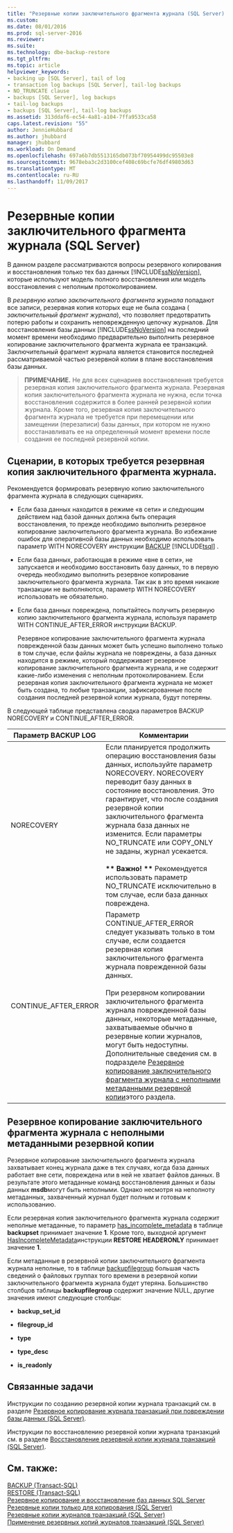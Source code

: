 ```yaml
---
title: "Резервные копии заключительного фрагмента журнала (SQL Server) | Документация Майкрософт"
ms.custom: 
ms.date: 08/01/2016
ms.prod: sql-server-2016
ms.reviewer: 
ms.suite: 
ms.technology: dbe-backup-restore
ms.tgt_pltfrm: 
ms.topic: article
helpviewer_keywords:
- backing up [SQL Server], tail of log
- transaction log backups [SQL Server], tail-log backups
- NO_TRUNCATE clause
- backups [SQL Server], log backups
- tail-log backups
- backups [SQL Server], tail-log backups
ms.assetid: 313ddaf6-ec54-4a81-a104-7ffa9533ca58
caps.latest.revision: "55"
author: JennieHubbard
ms.author: jhubbard
manager: jhubbard
ms.workload: On Demand
ms.openlocfilehash: 697a6b7db5513165db073bf70954499dc95503e8
ms.sourcegitcommit: 9678eba3c2d3100cef408c69bcfe76df49803d63
ms.translationtype: MT
ms.contentlocale: ru-RU
ms.lasthandoff: 11/09/2017
---
```

# <a name="tail-log-backups-sql-server"></a>Резервные копии заключительного фрагмента журнала (SQL Server)
  В данном разделе рассматриваются вопросы резервного копирования и восстановления только тех баз данных [!INCLUDE[ssNoVersion](../../includes/ssnoversion-md.md)], которые используют модель полного восстановления или модель восстановления с неполным протоколированием.  
  
 В *резервную копию заключительного фрагмента журнала* попадают все записи, резервная копия которых еще не была создана ( *заключительный фрагмент журнала*), что позволяет предотвратить потерю работы и сохранить неповрежденную цепочку журналов. Для восстановления базы данных [!INCLUDE[ssNoVersion](../../includes/ssnoversion-md.md)] на последний момент времени необходимо предварительно выполнить резервное копирование заключительного фрагмента журнала ее транзакций. Заключительный фрагмент журнала является становится последней рассматриваемой частью резервной копии в плане восстановления базы данных.  
  
> **ПРИМЕЧАНИЕ.** Не для всех сценариев восстановления требуется резервная копия заключительного фрагмента журнала. Резервная копия заключительного фрагмента журнала не нужна, если точка восстановления содержится в более ранней резервной копии журнала. Кроме того, резервная копия заключительного фрагмента журнала не требуется при перемещении или замещении (перезаписи) базы данных, при котором не нужно восстанавливать ее на определенный момент времени после создания ее последней резервной копии.  
  
   ##  <a name="TailLogScenarios"></a> Сценарии, в которых требуется резервная копия заключительного фрагмента журнала.  
 Рекомендуется формировать резервную копию заключительного фрагмента журнала в следующих сценариях.  
  
-   Если база данных находится в режиме «в сети» и следующим действием над базой данных должна быть операция восстановления, то прежде необходимо выполнить резервное копирование заключительного фрагмента журнала. Во избежание ошибок для оперативной базы данных необходимо использовать параметр WITH NORECOVERY инструкции [BACKUP](../../t-sql/statements/backup-transact-sql.md) [!INCLUDE[tsql](../../includes/tsql-md.md)] .  
  
-   Если база данных, работающая в режиме «вне в сети», не запускается и необходимо восстановить базу данных, то в первую очередь необходимо выполнить резервное копирование заключительного фрагмента журнала. Так как в это время никакие транзакции не выполняются, параметр WITH NORECOVERY использовать не обязательно.  
  
-   Если база данных повреждена, попытайтесь получить резервную копию заключительного фрагмента журнала, используя параметр WITH CONTINUE_AFTER_ERROR инструкции BACKUP.  
  
     Резервное копирование заключительного фрагмента журнала поврежденной базы данных может быть успешно выполнено только в том случае, если файлы журнала не повреждены, а база данных находится в режиме, который поддерживает резервное копирование заключительного фрагмента журнала, и не содержит какие-либо изменения с неполным протоколированием. Если резервная копия заключительного фрагмента журнала не может быть создана, то любые транзакции, зафиксированные после создания последней резервной копии журнала, будут потеряны.  
  
 В следующей таблице представлена сводка параметров BACKUP NORECOVERY и CONTINUE_AFTER_ERROR.  
  
|Параметр BACKUP LOG|Комментарии|  
|-----------------------|--------------|  
|NORECOVERY|Если планируется продолжить операцию восстановления базы данных, используйте параметр NORECOVERY. NORECOVERY переводит базу данных в состояние восстановления. Это гарантирует, что после создания резервной копии заключительного фрагмента журнала база данных не изменится. Если параметры NO_TRUNCATE или COPY_ONLY не заданы, журнал усекается.<br /><br /> **\*\* Важно! \*\*** Рекомендуется использовать параметр NO_TRUNCATE исключительно в том случае, если база данных повреждена.|  
|CONTINUE_AFTER_ERROR|Параметр CONTINUE_AFTER_ERROR следует указывать только в том случае, если создается резервная копия заключительного фрагмента журнала поврежденной базы данных.<br /><br /> При резервном копировании заключительного фрагмента журнала поврежденной базы данных, некоторые метаданные, захватываемые обычно в резервные копии журналов, могут быть недоступны. Дополнительные сведения см. в подразделе [Резервное копирование заключительного фрагмента журнала с неполными метаданными резервной копии](#IncompleteMetadata)этого раздела.|  
  
##  <a name="IncompleteMetadata"></a> Резервное копирование заключительного фрагмента журнала с неполными метаданными резервной копии  
 Резервное копирование заключительного фрагмента журнала захватывает конец журнала даже в тех случаях, когда база данных работает вне сети, повреждена или в ней не хватает файлов данных. В результате этого метаданные команд восстановления данных и базы данных **msdb**могут быть неполными. Однако несмотря на неполноту метаданных, захваченный журнал будет полным и готовым к использованию.  
  
 Если резервная копия заключительного фрагмента журнала содержит неполные метаданные, то параметр [has_incomplete_metadata](../../relational-databases/system-tables/backupset-transact-sql.md) в таблице **backupset** принимает значение **1**. Кроме того, выходной аргумент [HasIncompleteMetadata](../../t-sql/statements/restore-statements-headeronly-transact-sql.md)инструкции **RESTORE HEADERONLY** принимает значение **1**.  
  
 Если метаданные в резервной копии заключительного фрагмента журнала неполные, то в таблице [backupfilegroup](../../relational-databases/system-tables/backupfilegroup-transact-sql.md) большая часть сведений о файловых группах того времени в резервной копии заключительного фрагмента журнала будет утеряна. Большинство столбцов таблицы **backupfilegroup** содержит значение NULL, другие значения имеют следующие столбцы:  
  
-   **backup_set_id**  
  
-   **filegroup_id**  
  
-   **type**  
  
-   **type_desc**  
  
-   **is_readonly**  
  
##  <a name="RelatedTasks"></a> Связанные задачи  
 Инструкции по созданию резервной копии журнала транзакций см. в разделе [Резервное копирование журнала транзакций при повреждении базы данных (SQL Server)](../../relational-databases/backup-restore/back-up-the-transaction-log-when-the-database-is-damaged-sql-server.md).  
  
 Инструкции по восстановлению резервной копии журнала транзакций см. в разделе [Восстановление резервной копии журнала транзакций (SQL Server)](../../relational-databases/backup-restore/restore-a-transaction-log-backup-sql-server.md).  
    
## <a name="see-also"></a>См. также:  
 [BACKUP (Transact-SQL)](../../t-sql/statements/backup-transact-sql.md)   
 [RESTORE (Transact-SQL)](../../t-sql/statements/restore-statements-transact-sql.md)   
 [Резервное копирование и восстановление баз данных SQL Server](../../relational-databases/backup-restore/back-up-and-restore-of-sql-server-databases.md)   
 [Резервные копии только для копирования (SQL Server)](../../relational-databases/backup-restore/copy-only-backups-sql-server.md)   
 [Резервные копии журналов транзакций (SQL Server)](../../relational-databases/backup-restore/transaction-log-backups-sql-server.md)   
 [Применение резервных копий журналов транзакций (SQL Server)](../../relational-databases/backup-restore/apply-transaction-log-backups-sql-server.md)  
  
  

